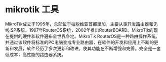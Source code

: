 # mikrotik 工具
  MikroTik成立于1995年，总部位于拉脱维亚首都里加，主要从事开发路由器和无线ISP系统。1997年RouterOS系统，2002年推出RouterBOARD。MikroTik的现在提供的硬件和软件遍布全世界各地。MikroTik RouterOS是一种路由操作系统，并通过该软件将标准的PC电脑变成专业路由器，在软件的开发和应用上不断的更新和发展，软件经历了多次更新和改进，使其功能在不断增强和完善。完全是一套低成本，高性能的路由器系统。
